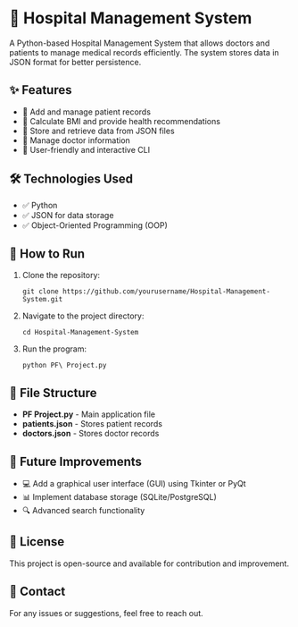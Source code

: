 <!DOCTYPE html>
<html lang="en">
<head>
    <meta charset="UTF-8">
    <meta name="viewport" content="width=device-width, initial-scale=1.0">
    <title>Hospital Management System</title>
</head>
<body>
    <h1>🏥 Hospital Management System</h1>
    <p>A Python-based Hospital Management System that allows doctors and patients to manage medical records efficiently. The system stores data in JSON format for better persistence.</p>

 <h2>✨ Features</h2>
    <ul>
        <li>📌 Add and manage patient records</li>
        <li>📌 Calculate BMI and provide health recommendations</li>
        <li>📌 Store and retrieve data from JSON files</li>
        <li>📌 Manage doctor information</li>
        <li>📌 User-friendly and interactive CLI</li>
    </ul>

<h2>🛠️ Technologies Used</h2>
    <ul>
        <li>✅ Python</li>
        <li>✅ JSON for data storage</li>
        <li>✅ Object-Oriented Programming (OOP)</li>
    </ul>

<h2>🚀 How to Run</h2>
    <ol>
        <li>Clone the repository:</li>
        <pre><code>git clone https://github.com/yourusername/Hospital-Management-System.git</code></pre>
        <li>Navigate to the project directory:</li>
        <pre><code>cd Hospital-Management-System</code></pre>
        <li>Run the program:</li>
        <pre><code>python PF\ Project.py</code></pre>
    </ol>

<h2>📂 File Structure</h2>
    <ul>
        <li><strong>PF Project.py</strong> - Main application file</li>
        <li><strong>patients.json</strong> - Stores patient records</li>
        <li><strong>doctors.json</strong> - Stores doctor records</li>
    </ul>

<h2>📌 Future Improvements</h2>
    <ul>
        <li>💻 Add a graphical user interface (GUI) using Tkinter or PyQt</li>
        <li>📊 Implement database storage (SQLite/PostgreSQL)</li>
        <li>🔍 Advanced search functionality</li>
    </ul>

<h2>📜 License</h2>
    <p>This project is open-source and available for contribution and improvement.</p>

<h2>📧 Contact</h2>
    <p>For any issues or suggestions, feel free to reach out.</p>
</body>
</html>
